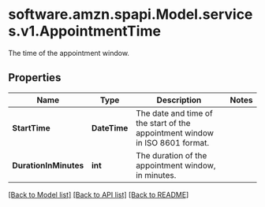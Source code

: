 # software.amzn.spapi.Model.services.v1.AppointmentTime
The time of the appointment window.

## Properties

Name | Type | Description | Notes
------------ | ------------- | ------------- | -------------
**StartTime** | **DateTime** | The date and time of the start of the appointment window in ISO 8601 format. | 
**DurationInMinutes** | **int** | The duration of the appointment window, in minutes. | 

[[Back to Model list]](../README.md#documentation-for-models) [[Back to API list]](../README.md#documentation-for-api-endpoints) [[Back to README]](../README.md)

